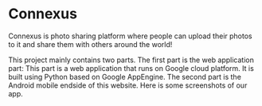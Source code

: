 # Connexus
Connexus is photo sharing platform where people can upload their photos to it and share them with others around the world!

This project mainly contains two parts. 
The first part is the web application part:
This part is a web application that runs on Google cloud platform. It is built using Python based on Google AppEngine.
The second part is the Android mobile endside of this website.
Here is some screenshots of our app.
